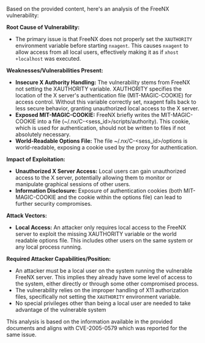 Based on the provided content, here's an analysis of the FreeNX vulnerability:

**Root Cause of Vulnerability:**

- The primary issue is that FreeNX does not properly set the `XAUTHORITY` environment variable before starting `nxagent`. This causes `nxagent` to allow access from all local users, effectively making it as if `xhost +localhost` was executed.

**Weaknesses/Vulnerabilities Present:**

- **Insecure X Authority Handling:** The vulnerability stems from FreeNX not setting the XAUTHORITY variable. XAUTHORITY specifies the location of the X server's authentication file (MIT-MAGIC-COOKIE) for access control. Without this variable correctly set, nxagent falls back to less secure behavior, granting unauthorized local access to the X server.
- **Exposed MIT-MAGIC-COOKIE:** FreeNX briefly writes the MIT-MAGIC-COOKIE into a file (~/.nx/C-<sess_id>/scripts/authority). This cookie, which is used for authentication, should not be written to files if not absolutely necessary.
- **World-Readable Options File:** The file ~/.nx/C-<sess_id>/options is world-readable, exposing a cookie used by the proxy for authentication.

**Impact of Exploitation:**

- **Unauthorized X Server Access:** Local users can gain unauthorized access to the X server, potentially allowing them to monitor or manipulate graphical sessions of other users.
- **Information Disclosure:** Exposure of authentication cookies (both MIT-MAGIC-COOKIE and the cookie within the options file) can lead to further security compromises.

**Attack Vectors:**

- **Local Access:** An attacker only requires local access to the FreeNX server to exploit the missing XAUTHORITY variable or the world readable options file. This includes other users on the same system or any local process running.

**Required Attacker Capabilities/Position:**

- An attacker must be a local user on the system running the vulnerable FreeNX server. This implies they already have some level of access to the system, either directly or through some other compromised process.
- The vulnerability relies on the improper handling of X11 authorization files, specifically not setting the `XAUTHORITY` environment variable.
- No special privileges other than being a local user are needed to take advantage of the vulnerable system

This analysis is based on the information available in the provided documents and aligns with CVE-2005-0579 which was reported for the same issue.